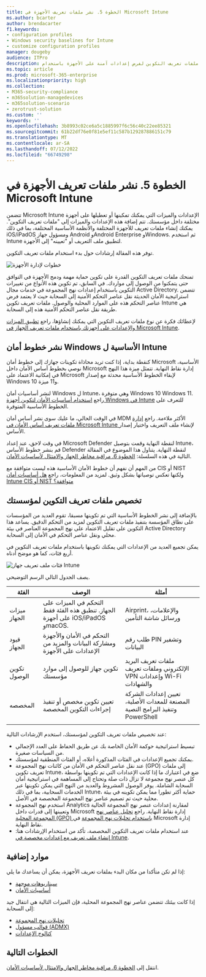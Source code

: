 ```yaml
---
title: الخطوة 5. نشر ملفات تعريف الأجهزة في Microsoft Intune
ms.author: bcarter
author: brendacarter
f1.keywords:
- configuration profiles
- Windows security baselines for Intune
- customize configuration profiles
manager: dougeby
audience: ITPro
description: ابدأ باستخدام ملفات تعريف التكوين لفرض إعدادات آمنة على الأجهزة باستخدام Intune لانتقال عناصر التحكم الأمنية هذه إلى السحابة.
ms.topic: article
ms.prod: microsoft-365-enterprise
ms.localizationpriority: high
ms.collection:
- M365-security-compliance
- m365solution-managedevices
- m365solution-scenario
- zerotrust-solution
ms.custom: ''
keywords: ''
ms.openlocfilehash: 3b8993c02ce6a5c1885997f6c56c40c22ee85321
ms.sourcegitcommit: 61b22df76e0f81e5ef11c587b129287886151c79
ms.translationtype: MT
ms.contentlocale: ar-SA
ms.lasthandoff: 07/12/2022
ms.locfileid: "66749298"
---
```

# <a name="step-5-deploy-device-profiles-in-microsoft-intune"></a>الخطوة 5. نشر ملفات تعريف الأجهزة في Microsoft Intune

تتضمن Microsoft Intune الإعدادات والميزات التي يمكنك تمكينها أو تعطيلها على أجهزة مختلفة داخل مؤسستك. تتم إضافة هذه الإعدادات والميزات إلى "ملفات تعريف التكوين". يمكنك إنشاء ملفات تعريف للأجهزة المختلفة والأنظمة الأساسية المختلفة، بما في ذلك iOS/iPadOS ومسؤول جهاز Android وAndroid Enterprise وWindows. ثم استخدم Intune لتطبيق ملف التعريف أو "تعيينه" إلى الأجهزة.

توفر هذه المقالة إرشادات حول بدء استخدام ملفات تعريف التكوين. 


![خطوات لإدارة الأجهزة](../media/devices/intune-mdm-step-4.png#lightbox)

تمنحك ملفات تعريف التكوين القدرة على تكوين حماية مهمة ودمج الأجهزة في التوافق حتى يتمكنوا من الوصول إلى مواردك. في السابق، تم تكوين هذه الأنواع من تغييرات التكوين باستخدام إعدادات نهج المجموعة في خدمات مجال Active Directory. تتضمن استراتيجية الأمان الحديثة نقل عناصر التحكم الأمنية إلى السحابة حيث لا يعتمد فرض عناصر التحكم هذه على الموارد المحلية والوصول. ملفات تعريف تكوين Intune هي طريقة نقل عناصر التحكم الأمنية هذه إلى السحابة. 

لإعطائك فكرة عن نوع ملفات تعريف التكوين التي يمكنك إنشاؤها، راجع [تطبيق الميزات والإعدادات على أجهزتك باستخدام ملفات تعريف الجهاز في Microsoft Intune](/mem/intune/configuration/device-profiles).

## <a name="deploy-windows-security-baselines-for-intune"></a>نشر خطوط أمان Windows الأساسية ل Intune

كنقطة بداية، إذا كنت تريد محاذاة تكوينات جهازك إلى خطوط أمان Microsoft الأساسية، نوصي بخطوط أساس الأمان داخل Microsoft إدارة نقاط النهاية. تتمثل ميزة هذا النهج في إمكانية الاعتماد على Microsoft لإبقاء الخطوط الأساسية محدثة مع إصدار Windows 10 و11 ميزة. 

لنشر أساسيات أمان Windows ل Intune، وهي متوفرة Windows 10 Windows 11. راجع [استخدام أساسيات الأمان لتكوين أجهزة Windows في Intune](/mem/intune/protect/security-baselines) للتعرف على الخطوط الأساسية المتوفرة.

في الوقت الحالي، ما عليك سوى نشر أساس أمان MDM الأكثر ملاءمة. راجع [إدارة ملفات تعريف أساس الأمان في Microsoft Intune ](/mem/intune/protect/security-baselines-configure)لإنشاء ملف التعريف واختيار إصدار الأساس.

في وقت لاحق، عند إعداد Microsoft Defender لنقطة النهاية وقمت بتوصيل Intune، قم بنشر خطوط الأساس Defender لنقطة النهاية. يتناول هذا الموضوع في المقالة التالية في هذه السلسلة: [الخطوة 6. مراقبة مخاطر الجهاز والامتثال لأساسيات الأمان](manage-devices-with-intune-monitor-risk.md).

من المهم أن نفهم أن خطوط الأمان الأساسية هذه ليست متوافقة مع CIS أو NIST ولكنها تعكس توصياتها بشكل وثيق. لمزيد من المعلومات، راجع [هل أساسيات أمان Intune CIS أو NIST متوافقة؟](/mem/intune/protect/security-baselines#are-the-intune-security-baselines-cis-or-nist-compliant)

## <a name="customize-configuration-profiles-for-your-organization"></a>تخصيص ملفات تعريف التكوين لمؤسستك

بالإضافة إلى نشر الخطوط الأساسية التي تم تكوينها مسبقا، تقوم العديد من المؤسسات على نطاق المؤسسة بتنفيذ ملفات تعريف التكوين لمزيد من التحكم الدقيق. يساعد هذا التكوين على تقليل الاعتماد على نهج المجموعة العناصر في بيئة Active Directory محلي ونقل عناصر التحكم في الأمان إلى السحابة. 

يمكن تجميع العديد من الإعدادات التي يمكنك تكوينها باستخدام ملفات تعريف التكوين في أربع فئات، كما هو موضح أدناه.

![فئات ملف تعريف جهاز Intune](../media/devices/intune-device-profile-categories.png#lightbox)

يصف الجدول التالي الرسم التوضيحي.


|الفئة |الوصف |أمثلة  |
|---------|---------|---------|
|ميزات الجهاز     | التحكم في الميزات على الجهاز. تنطبق هذه الفئة فقط على أجهزة iOS/iPadOS وmacOS.        | Airprint، والإعلامات، ورسائل شاشة التأمين        |
|قيود الجهاز     | التحكم في الأمان والأجهزة ومشاركة البيانات والمزيد من الإعدادات على الأجهزة        | طلب رقم PIN وتشفير البيانات        |
|تكوين الوصول     |  تكوين جهاز للوصول إلى موارد مؤسستك        | ملفات تعريف البريد الإلكتروني وملفات تعريف VPN وإعدادات Wi-Fi والشهادات        |
|المخصصه     | تعيين تكوين مخصص أو تنفيذ إجراءات التكوين المخصصة       | تعيين إعدادات الشركة المصنعة للمعدات الأصلية، وتنفيذ البرامج النصية PowerShell        |
|    |         |         |

عند تخصيص ملفات تعريف التكوين لمؤسستك، استخدم الإرشادات التالية:
- تبسيط استراتيجية حوكمة الأمان الخاصة بك عن طريق الحفاظ على العدد الإجمالي من السياسات صغيرة.
- يمكنك تجميع الإعدادات في الفئات المذكورة أعلاه، أو الفئات المنطقية لمؤسستك.
- عند نقل عناصر التحكم في الأمان من كائنات نهج المجموعة (GPO) إلى ملفات تعريف تكوين Intune، ضع في اعتبارك ما إذا كانت الإعدادات التي تم تكوينها بواسطة كل عنصر نهج مجموعة لا تزال ذات صلة وتحتاج إلى المساهمة في استراتيجية أمان السحابة الشاملة. يوفر الوصول المشروط والعديد من النهج التي يمكن تكوينها عبر الخدمات السحابية، بما في ذلك Intune، حماية أكثر تطورا مما يمكن تكوينه في بيئة محلية حيث تم تصميم عناصر نهج المجموعة المخصصة في الأصل.
- استخدم نهج المجموعة Analytics لمقارنة إعدادات عنصر نهج المجموعة الحالية وتعيينها إلى قدرات داخل Microsoft إدارة نقاط النهاية. راجع [تحليل عناصر نهج المجموعة المحلية (GPO) باستخدام تحليلات نهج المجموعة](/mem/intune/configuration/group-policy-analytics) في Microsoft إدارة نقاط النهاية.
- عند استخدام ملفات تعريف التكوين المخصصة، تأكد من استخدام الإرشادات هنا: [إنشاء ملف تعريف مع إعدادات مخصصة في Intune](/mem/intune/configuration/custom-settings-configure).

## <a name="additional-resources"></a>موارد إضافية

إذا لم تكن متأكدا من مكان البدء بملفات تعريف الأجهزة، يمكن أن يساعدك ما يلي:

- [سيناريوهات موجهة](/mem/intune/fundamentals/guided-scenarios-overview) 
- [أساسيات الأمان](/mem/intune/protect/security-baselines)

إذا كانت بيئتك تتضمن عناصر نهج المجموعة المحلية، فإن الميزات التالية هي انتقال جيد إلى السحابة:

- [تحليلات نهج المجموعة](/mem/intune/configuration/group-policy-analytics)
- [قوالب مسؤول (ADMX)](/mem/intune/configuration/administrative-templates-windows)
- [كتالوج الإعدادات](/mem/intune/configuration/settings-catalog)


## <a name="next-steps"></a>الخطوات التالية
انتقل إلى [الخطوة 6. مراقبة مخاطر الجهاز والامتثال لأساسيات الأمان](manage-devices-with-intune-monitor-risk.md).
